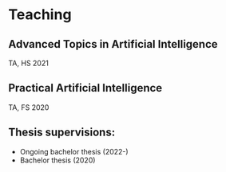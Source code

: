 # Teaching
## Advanced Topics in Artificial Intelligence
TA,  HS 2021

## Practical Artificial Intelligence 
TA, FS 2020

## Thesis supervisions:
- Ongoing bachelor thesis (2022-)
- Bachelor thesis (2020)